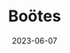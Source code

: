 ---
type: constellation
title: "Boötes"
date: 2023-06-07
borders:
  - Canes Venatici
  - Coma Berenices
  - Corona Borealis
  - Draco
  - Hercules
  - Serpens Caput
  - Ursa Major
  - Virgo
hashtag: boötes
stars:
  - Arcturus
subdivision-of:
  - Northern celestial hemisphere
tags:
  - Constellation
---